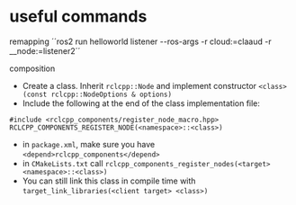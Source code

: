 # useful commands
remapping 
´´ros2 run helloworld listener --ros-args -r cloud:=claaud -r __node:=listener2´´

composition
- Create a class. Inherit `rclcpp::Node` and implement constructor `<class>(const rclcpp::NodeOptions & options)`
- Include the following at the end of the class implementation file: 
```
#include <rclcpp_components/register_node_macro.hpp>
RCLCPP_COMPONENTS_REGISTER_NODE(<namespace>::<class>)
```
- in `package.xml`, make sure you have `<depend>rclcpp_components</depend>`
- in `CMakeLists.txt` call `rclcpp_components_register_nodes(<target> <namespace>::<class>)`
- You can still link this class in compile time with `target_link_libraries(<client target> <class>)`